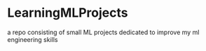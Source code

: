 # LearningMLProjects
a repo consisting of small ML projects dedicated to improve my ml engineering skills
